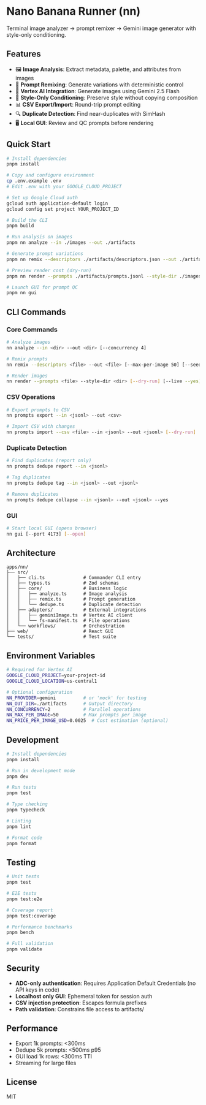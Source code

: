 # Nano Banana Runner (nn)

Terminal image analyzer → prompt remixer → Gemini image generator with style-only conditioning.

## Features

- 🖼️ **Image Analysis**: Extract metadata, palette, and attributes from images
- 🎨 **Prompt Remixing**: Generate variations with deterministic control
- 🤖 **Vertex AI Integration**: Generate images using Gemini 2.5 Flash
- 🎯 **Style-Only Conditioning**: Preserve style without copying composition
- 📊 **CSV Export/Import**: Round-trip prompt editing
- 🔍 **Duplicate Detection**: Find near-duplicates with SimHash
- 🖥️ **Local GUI**: Review and QC prompts before rendering

## Quick Start

```bash
# Install dependencies
pnpm install

# Copy and configure environment
cp .env.example .env
# Edit .env with your GOOGLE_CLOUD_PROJECT

# Set up Google Cloud auth
gcloud auth application-default login
gcloud config set project YOUR_PROJECT_ID

# Build the CLI
pnpm build

# Run analysis on images
pnpm nn analyze --in ./images --out ./artifacts

# Generate prompt variations
pnpm nn remix --descriptors ./artifacts/descriptors.json --out ./artifacts/prompts.jsonl

# Preview render cost (dry-run)
pnpm nn render --prompts ./artifacts/prompts.jsonl --style-dir ./images --dry-run

# Launch GUI for prompt QC
pnpm nn gui
```

## CLI Commands

### Core Commands

```bash
# Analyze images
nn analyze --in <dir> --out <dir> [--concurrency 4]

# Remix prompts
nn remix --descriptors <file> --out <file> [--max-per-image 50] [--seed 42]

# Render images
nn render --prompts <file> --style-dir <dir> [--dry-run] [--live --yes]
```

### CSV Operations

```bash
# Export prompts to CSV
nn prompts export --in <jsonl> --out <csv>

# Import CSV with changes
nn prompts import --csv <file> --in <jsonl> --out <jsonl> [--dry-run]
```

### Duplicate Detection

```bash
# Find duplicates (report only)
nn prompts dedupe report --in <jsonl>

# Tag duplicates
nn prompts dedupe tag --in <jsonl> --out <jsonl>

# Remove duplicates
nn prompts dedupe collapse --in <jsonl> --out <jsonl> --yes
```

### GUI

```bash
# Start local GUI (opens browser)
nn gui [--port 4173] [--open]
```

## Architecture

```
apps/nn/
├── src/
│   ├── cli.ts              # Commander CLI entry
│   ├── types.ts            # Zod schemas
│   ├── core/               # Business logic
│   │   ├── analyze.ts      # Image analysis
│   │   ├── remix.ts        # Prompt generation
│   │   └── dedupe.ts       # Duplicate detection
│   ├── adapters/           # External integrations
│   │   ├── geminiImage.ts  # Vertex AI client
│   │   └── fs-manifest.ts  # File operations
│   └── workflows/          # Orchestration
├── web/                    # React GUI
└── tests/                  # Test suite
```

## Environment Variables

```bash
# Required for Vertex AI
GOOGLE_CLOUD_PROJECT=your-project-id
GOOGLE_CLOUD_LOCATION=us-central1

# Optional configuration
NN_PROVIDER=gemini          # or 'mock' for testing
NN_OUT_DIR=./artifacts      # Output directory
NN_CONCURRENCY=2            # Parallel operations
NN_MAX_PER_IMAGE=50         # Max prompts per image
NN_PRICE_PER_IMAGE_USD=0.0025  # Cost estimation (optional)
```

## Development

```bash
# Install dependencies
pnpm install

# Run in development mode
pnpm dev

# Run tests
pnpm test

# Type checking
pnpm typecheck

# Linting
pnpm lint

# Format code
pnpm format
```

## Testing

```bash
# Unit tests
pnpm test

# E2E tests
pnpm test:e2e

# Coverage report
pnpm test:coverage

# Performance benchmarks
pnpm bench

# Full validation
pnpm validate
```

## Security

- **ADC-only authentication**: Requires Application Default Credentials (no API keys in code)
- **Localhost only GUI**: Ephemeral token for session auth
- **CSV injection protection**: Escapes formula prefixes
- **Path validation**: Constrains file access to artifacts/

## Performance

- Export 1k prompts: <300ms
- Dedupe 5k prompts: <500ms p95
- GUI load 1k rows: <300ms TTI
- Streaming for large files

## License

MIT